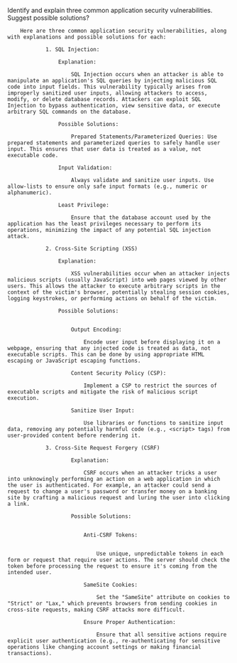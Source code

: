 Identify and explain three common application security vulnerabilities. Suggest
possible solutions?

        Here are three common application security vulnerabilities, along with explanations and possible solutions for each:

                1. SQL Injection:

                    Explanation:

                        SQL Injection occurs when an attacker is able to manipulate an application's SQL queries by injecting malicious SQL code into input fields. This vulnerability typically arises from improperly sanitized user inputs, allowing attackers to access, modify, or delete database records. Attackers can exploit SQL Injection to bypass authentication, view sensitive data, or execute arbitrary SQL commands on the database.

                    Possible Solutions:

                        Prepared Statements/Parameterized Queries: Use prepared statements and parameterized queries to safely handle user input. This ensures that user data is treated as a value, not executable code.

                    Input Validation:

                        Always validate and sanitize user inputs. Use allow-lists to ensure only safe input formats (e.g., numeric or alphanumeric).

                    Least Privilege:

                        Ensure that the database account used by the application has the least privileges necessary to perform its operations, minimizing the impact of any potential SQL injection attack.

                2. Cross-Site Scripting (XSS)

                    Explanation:

                        XSS vulnerabilities occur when an attacker injects malicious scripts (usually JavaScript) into web pages viewed by other users. This allows the attacker to execute arbitrary scripts in the context of the victim's browser, potentially stealing session cookies, logging keystrokes, or performing actions on behalf of the victim.

                    Possible Solutions:


                        Output Encoding:

                            Encode user input before displaying it on a webpage, ensuring that any injected code is treated as data, not executable scripts. This can be done by using appropriate HTML escaping or JavaScript escaping functions.

                        Content Security Policy (CSP):

                            Implement a CSP to restrict the sources of executable scripts and mitigate the risk of malicious script execution.

                        Sanitize User Input:

                            Use libraries or functions to sanitize input data, removing any potentially harmful code (e.g., <script> tags) from user-provided content before rendering it.

                3. Cross-Site Request Forgery (CSRF)

                        Explanation:

                            CSRF occurs when an attacker tricks a user into unknowingly performing an action on a web application in which the user is authenticated. For example, an attacker could send a request to change a user's password or transfer money on a banking site by crafting a malicious request and luring the user into clicking a link.

                        Possible Solutions:


                            Anti-CSRF Tokens:

 
                                Use unique, unpredictable tokens in each form or request that require user actions. The server should check the token before processing the request to ensure it's coming from the intended user.

                            SameSite Cookies:

                                Set the "SameSite" attribute on cookies to "Strict" or "Lax," which prevents browsers from sending cookies in cross-site requests, making CSRF attacks more difficult.

                            Ensure Proper Authentication:

                                Ensure that all sensitive actions require explicit user authentication (e.g., re-authenticating for sensitive operations like changing account settings or making financial transactions).